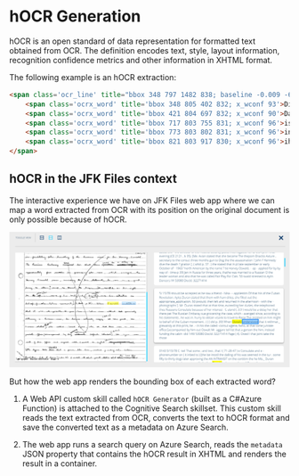 # hOCR Generation

hOCR is an open standard of data representation for formatted text obtained from OCR. The definition encodes text, style, layout information, recognition confidence metrics and other information in XHTML format.

The following example is an hOCR extraction:

```html
<span class='ocr_line' title="bbox 348 797 1482 838; baseline -0.009 -6">
    <span class='ocrx_word' title='bbox 348 805 402 832; x_wconf 93'>Die</span> 
    <span class='ocrx_word' title='bbox 421 804 697 832; x_wconf 90'>Darlehenssumme</span> 
    <span class='ocrx_word' title='bbox 717 803 755 831; x_wconf 96'>ist</span> 
    <span class='ocrx_word' title='bbox 773 803 802 831; x_wconf 96'>in</span> 
    <span class='ocrx_word' title='bbox 821 803 917 830; x_wconf 96'>ihrem</span>
</span>
```

## hOCR in the JFK Files context

The interactive experience we have on JFK Files web app where we can map a word extracted from OCR with its position on the original document is only possible because of hOCR.

![](../images/jfk-files.jpg)

But how the web app renders the bounding box of each extracted word?

1. A Web API custom skill called `hOCR Generator` (built as a C#Azure Function) is attached to the Cognitive Search skillset. This custom skill reads the text extracted from OCR, converts the text to hOCR format and save the converted text as a metadata on Azure Search.

2. The web app runs a search query on Azure Search, reads the `metadata` JSON property that contains the hOCR result in XHTML and renders the result in a container.
